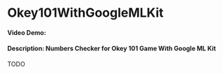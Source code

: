 # Okey101WithGoogleMLKit
#### Video Demo:  <URL HERE>
#### Description: Numbers Checker for Okey 101 Game With Google ML Kit
TODO
